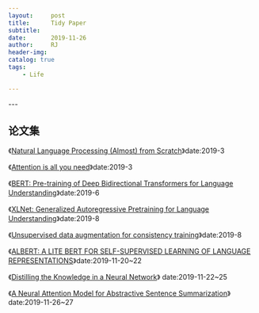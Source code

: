 ```yaml
---
layout:     post
title:      Tidy Paper
subtitle:   
date:       2019-11-26
author:     RJ
header-img: 
catalog: true
tags:
    - Life

---
```

<p id = "build"></p>
---

## 论文集


《[Natural Language Processing (Almost) from Scratch](http://www.jmlr.org/papers/volume12/collobert11a/collobert11a.pdf)》date:2019-3

《[Attention is all you need](https://arxiv.org/pdf/1706.03762.pdf)》date:2019-3

《[BERT: Pre-training of Deep Bidirectional Transformers for Language Understanding](https://arxiv.org/pdf/1810.04805.pdf)》date:2019-6

《[XLNet: Generalized Autoregressive Pretraining for Language Understanding](https://arxiv.org/pdf/1906.08237.pdf)》date:2019-8

《[Unsupervised data augmentation for consistency training](https://arxiv.org/pdf/1904.12848.pdf)》date:2019-8

《[ALBERT: A LITE BERT FOR SELF-SUPERVISED LEARNING OF LANGUAGE REPRESENTATIONS](https://openreview.net/pdf?id=H1eA7AEtvS)》date:2019-11-20~22


《[Distilling the Knowledge in a Neural Network](https://arxiv.org/pdf/1503.02531.pdf)》 date:2019-11-22~25

《[A Neural Attention Model for Abstractive Sentence Summarization](https://arxiv.org/pdf/1509.00685.pdf)》date:2019-11-26~27